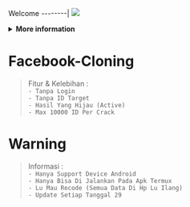 Welcome
--------|
![](https://media.tenor.com/iVCiM9W7cvYAAAAd/welcome.gif)
<details>
  <summary><b>More information</b></summary>

#### ★ Social Accounts ★
<img src="https://raw.githubusercontent.com/Dumai-991/Dumai-991/main/Image/images.png" alt="alt text" width="75" height="75"></a>

# ✭ Facebook-Tools
### Made With ❤️ By Andi Kurniawan 
```
Author:
- Andi Kurniawan 
```
### ⇨  Fitur Login
```
[✯] Tanpa Login   
```
### ⇨  Install Script Di Termux
```python
termux-change-repo
pkg install python git -y
git clone https://github.com/ferlyafriliyan/facebook-tools
cd facebook-tools
pip3 install -r requirements.txt
git pull
```

** JANGAN LUPA KASIH BINTANG **

</details>

# Facebook-Cloning 
>Fitur & Kelebihan :  
```- Tanpa Login```  
```- Tanpa ID Target```  
```- Hasil Yang Hijau (Active)```  
```- Max 10000 ID Per Crack```  

# Warning 
>Informasi :  
```- Hanya Support Device Android```  
```- Hanya Bisa Di Jalankan Pada Apk Termux```  
```- Lu Mau Recode (Semua Data Di Hp Lu Ilang)```  
```- Update Setiap Tanggal 29```  
